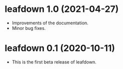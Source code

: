 # leafdown 1.0 (2021-04-27)

* Improvements of the documentation.
* Minor bug fixes.


# leafdown 0.1 (2020-10-11)

* This is the first beta release of leafdown.
